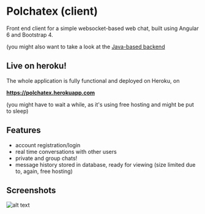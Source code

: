 # Polchatex (client)

Front end client for a simple websocket-based web chat, built using Angular 6 and Bootstrap 4.

(you might also want to take a look at the [Java-based backend](https://github.com/developol/polchatex-server)

## Live on heroku!
The whole application is fully functional and deployed on Heroku, on 

**https://polchatex.herokuapp.com**

(you might have to wait a while, as it's using free hosting and might be put to sleep)

## Features

* account registration/login
* real time conversations with other users
* private and group chats!
* message history stored in database, ready for viewing (size limited due to, again, free hosting) 
## Screenshots

![alt text](https://i.imgur.com/FM8TxLu.png "Login screen")

